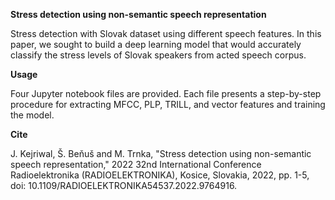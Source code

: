 **Stress detection using non-semantic speech representation**

Stress detection with Slovak dataset using different speech features. In this paper, we sought to build a deep learning model that would accurately classify the stress levels of Slovak speakers from acted speech corpus.

**Usage**

Four Jupyter notebook files are provided. Each file presents a step-by-step procedure for extracting MFCC, PLP, TRILL, and vector features and training the model. 

**Cite**

J. Kejriwal, Š. Beňuš and M. Trnka, "Stress detection using non-semantic speech representation," 2022 32nd International Conference Radioelektronika (RADIOELEKTRONIKA), Kosice, Slovakia, 2022, pp. 1-5, doi: 10.1109/RADIOELEKTRONIKA54537.2022.9764916.
